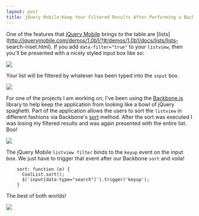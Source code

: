 ```yaml
---
layout: post
title: jQuery Mobile:Keep Your Filtered Results After Performing a Backbone.js sort
---
```


One of the features that [jQuery Mobile](http://jquerymobile.com/) brings to
the table are
[lists](http://jquerymobile.com/demos/1.0b1/?#/demos/1.0b1/docs/lists/lists-
search-inset.html). If you add `data-filter="true"` to your `listview`, then
you'll be presented with a nicely styled input box like so:

[![](http://dl.dropbox.com/u/21470950/scottwoodall.com/images/listview-filter1.png)](http://dl.dropbox.com/u/21470950/scottwoodall.com/images/listview-filter1.png)

Your list will be filtered by whatever has been typed into the `input` box.

[![](http://dl.dropbox.com/u/21470950/scottwoodall.com/images/listview-filter-results1.png)](http://dl.dropbox.com/u/21470950/scottwoodall.com/images/listview-filter-results1.png)

For one of the projects I am working on, I've been using the
[Backbone.js](http://documentcloud.github.com/backbone/) library to help keep
the application from looking like a bowl of jQuery spaghetti. Part of the
application allows the users to sort the `listview` in different fashions via
Backbone's [sort](http://documentcloud.github.com/backbone/#Collection-sort)
method. After the sort was executed I was losing my filtered results and was
again presented with the entire list. Boo!

[![](http://dl.dropbox.com/u/21470950/scottwoodall.com/images/listview-bad-filter-after-sort.png)](http://dl.dropbox.com/u/21470950/scottwoodall.com/images/listview-bad-filter-after-sort.png)

The jQuery Mobile `listview filter` binds to the `keyup` event on the input
box. We just have to trigger that event after our Backbone `sort` and voila!

    
    
        sort: function (e) {
          CoolList.sort();
          $('input[data-type="search"]').trigger('keyup');
        }
    

  
The best of both worlds!

[![](http://dl.dropbox.com/u/21470950/scottwoodall.com/images/listview-good-filter-after-sort.png)](http://dl.dropbox.com/u/21470950/scottwoodall.com/images/listview-good-filter-after-sort.png)

